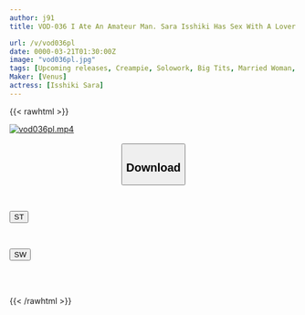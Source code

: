 ```yaml
---
author: j91
title: VOD-036 I Ate An Amateur Man. Sara Isshiki Has Sex With A Lover In This Creampie Sex Documentary.

url: /v/vod036pl
date: 0000-03-21T01:30:00Z
image: "vod036pl.jpg"
tags: [Upcoming releases, Creampie, Solowork, Big Tits, Married Woman, Documentary, Mature Woman]
Maker: [Venus]
actress: [Isshiki Sara]
---
```



{{< rawhtml >}}

<div class="video" data-videoid="pending_link.html">
    <a href="javascript:;">
        <img src="/v/vod036pl/vod036pl.jpg" width="WIDTH" height="HEIGHT" alt="vod036pl.mp4" loading="lazy">
    </a>
</div>

<script type="text/javascript" src="https://j91.asia/asset/on-demand-pend.js"></script>

<br>
  <link rel="stylesheet" href="https://j91.asia/asset/bs5.css">
  
  <center>
  <button class="btn btn-primary" type="button" data-bs-toggle="collapse" data-bs-target=".multi-collapse" aria-expanded="false" aria-controls="multiCollapseExample1 multiCollapseExample2"><h2>Download</h2></button></center>
</p>
<div class="row">
  <div class="col">
    <div class="collapse multi-collapse" id="multiCollapseExample1">
      <div class="card card-body">
	      	      <br>
<div class="buttons">  
<p><a href="https://j91.asia/pending_link.html" target="_blank"><button class="btn-hover color-3"><i class="fa fa-download"></i> ST</button></a></p></div>
    </div>
  </div>
</div>
  <div class="col">
    <div class="collapse multi-collapse" id="multiCollapseExample2">
      <div class="card card-body">
	      <br>
<div class="buttons">
<p><a href="https://j91.asia/pending_link.html" target="_blank"><button class="btn-hover color-2"><i class="fa fa-download"></i> SW</button></a></p></div>
<br><br>
      </div>
    </div>
  </div>
</div>

{{< /rawhtml >}}
